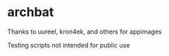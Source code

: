 # archbat

Thanks to uureel, kron4ek, and others for appimages

Testing scripts not intended for public use
